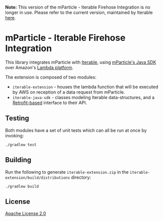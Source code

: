 


**Note:** This version of the mParticle - Iterable Firehose Integration is no longer in use. Please refer to the current version, maintained by Iterable <a href="https://github.com/Iterable/mparticle-firehose-iterable">here</a>.


# mParticle - Iterable Firehose Integration

This library integrates mParticle with [Iterable](https://www.iterable.com/), using [mParticle's Java SDK](https://github.com/mParticle/mparticle-sdk-java) over Amazon's [Lambda platform](https://aws.amazon.com/lambda/). 

The extension is composed of two modules:

- `iterable-extension` - houses the lambda function that will be executed by AWS on reception of a data request from mParticle. 
- `iterable-java-sdk` - classes modeling Iterable data-structures, and a [Retrofit-based](https://github.com/square/retrofit) interface to their API.

## Testing

Both modules have a set of unit tests which can all be run at once by invoking:

    ./gradlew test

## Building

Run the following to generate `iterable-extension.zip` in the `iterable-extension/build/distributions` directory:

    ./gradlew build
    
## License

[Apache License 2.0](http://www.apache.org/licenses/LICENSE-2.0)
